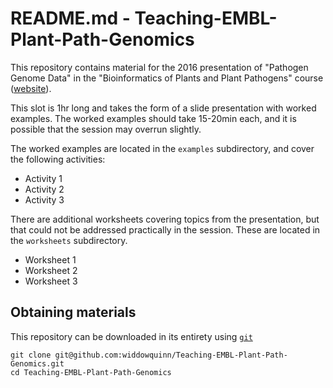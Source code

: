 # README.md - Teaching-EMBL-Plant-Path-Genomics

This repository contains material for the 2016 presentation of "Pathogen Genome Data" in the "Bioinformatics of Plants and Plant Pathogens" course ([website](https://www.ebi.ac.uk/training/events/2016/bioinformatics-plants-and-plant-pathogens)).

This slot is 1hr long and takes the form of a slide presentation with worked examples. The worked examples should take 15-20min each, and it is possible that the session may overrun slightly.

The worked examples are located in the `examples` subdirectory, and cover the following activities:

* Activity 1
* Activity 2
* Activity 3

There are additional worksheets covering topics from the presentation, but that could not be addressed practically in the session. These are located in the `worksheets` subdirectory.

* Worksheet 1
* Worksheet 2
* Worksheet 3

## Obtaining materials

This repository can be downloaded in its entirety using [`git`](http://blog.scottlowe.org/2015/01/14/non-programmer-git-intro/)

```
git clone git@github.com:widdowquinn/Teaching-EMBL-Plant-Path-Genomics.git
cd Teaching-EMBL-Plant-Path-Genomics
```
